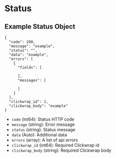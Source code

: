 # Status

## Example Status Object

```
{
  "code": 200,
  "message": "example",
  "status": "",
  "data": "example",
  "errors": [
    {
      "fields": [

      ],
      "messages": [

      ]
    }
  ],
  "clickwrap_id": 1,
  "clickwrap_body": "example"
}
```

* `code` (int64): Status HTTP code
* `message` (string): Error message
* `status` (string): Status message
* `data` (Auto): Additional data
* `errors` (array): A list of api errors
* `clickwrap_id` (int64): Required Clickwrap id
* `clickwrap_body` (string): Required Clickwrap body
